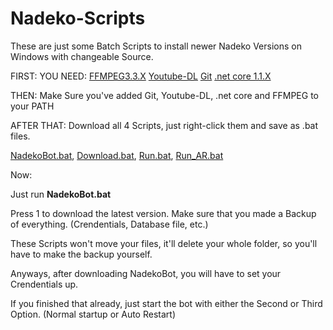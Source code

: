 # Nadeko-Scripts

These are just some Batch Scripts to install newer Nadeko Versions on Windows with changeable Source.  
 
FIRST: YOU NEED: [FFMPEG3.3.X](http://ffmpeg.zeranoe.com/builds/) [Youtube-DL](https://rg3.github.io/youtube-dl/download.html)  [Git](https://git-scm.com/downloads) [.net core 1.1.X](https://github.com/dotnet/core/blob/master/release-notes/download-archives/1.0.3-sdk-download.md)  

THEN: Make Sure you've added Git, Youtube-DL, .net core and FFMPEG to your PATH  

AFTER THAT: Download all 4 Scripts, just right-click them and save as .bat files.  

[NadekoBot.bat](https://raw.githubusercontent.com/Gremagol/Nadeko-Scripts/master/NadekoBot.bat), [Download.bat](https://raw.githubusercontent.com/Gremagol/Nadeko-Scripts/master/Download.bat), [Run.bat](https://raw.githubusercontent.com/Gremagol/Nadeko-Scripts/master/Run.bat), [Run_AR.bat](https://raw.githubusercontent.com/Gremagol/Nadeko-Scripts/master/Run_AR.bat)  

Now:  
 
Just run **NadekoBot.bat**  
 
Press 1 to download the latest version. Make sure that you made a Backup of everything. (Crendentials, Database file, etc.) 
 
These Scripts won't move your files, it'll delete your whole folder, so you'll have to make the backup yourself. 

Anyways, after downloading NadekoBot, you will have to set your Crendentials up.  

If you finished that already, just start the bot with either the Second or Third Option. (Normal startup or Auto Restart)